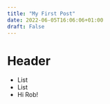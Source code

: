 ```yaml
---
title: "My First Post"
date: 2022-06-05T16:06:06+01:00
draft: False
---
```


# Header
 - List
 - List
 - Hi Rob!